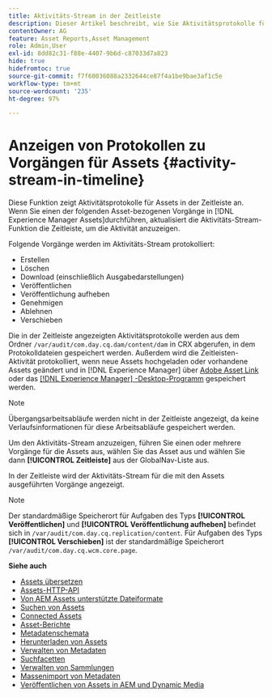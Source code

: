 ```yaml
---
title: Aktivitäts-Stream in der Zeitleiste
description: Dieser Artikel beschreibt, wie Sie Aktivitätsprotokolle für Assets in der Zeitleiste anzeigen können.
contentOwner: AG
feature: Asset Reports,Asset Management
role: Admin,User
exl-id: 8dd82c31-f88e-4407-9b6d-c87033d7a823
hide: true
hidefromtoc: true
source-git-commit: f7f60036088a2332644ce87f4a1be9bae3af1c5e
workflow-type: tm+mt
source-wordcount: '235'
ht-degree: 97%

---
```


# Anzeigen von Protokollen zu Vorgängen für Assets {#activity-stream-in-timeline}

Diese Funktion zeigt Aktivitätsprotokolle für Assets in der Zeitleiste an. Wenn Sie einen der folgenden Asset-bezogenen Vorgänge in [!DNL Experience Manager Assets]durchführen, aktualisiert die Aktivitäts-Stream-Funktion die Zeitleiste, um die Aktivität anzuzeigen.

Folgende Vorgänge werden im Aktivitäts-Stream protokolliert:

* Erstellen
* Löschen
* Download (einschließlich Ausgabedarstellungen)
* Veröffentlichen
* Veröffentlichung aufheben
* Genehmigen
* Ablehnen
* Verschieben

Die in der Zeitleiste angezeigten Aktivitätsprotokolle werden aus dem Ordner `/var/audit/com.day.cq.dam/content/dam` in CRX abgerufen, in dem Protokolldateien gespeichert werden.  Außerdem wird die Zeitleisten-Aktivität protokolliert, wenn neue Assets hochgeladen oder vorhandene Assets geändert und in [!DNL Experience Manager] über [Adobe Asset Link](https://helpx.adobe.com/de/enterprise/using/manage-assets-using-adobe-asset-link.html) oder das [[!DNL Experience Manager] -Desktop-Programm](https://experienceleague.adobe.com/docs/experience-manager-desktop-app/using/release-notes.html?lang=de) gespeichert werden.

>[!NOTE]
>
>Übergangsarbeitsabläufe werden nicht in der Zeitleiste angezeigt, da keine Verlaufsinformationen für diese Arbeitsabläufe gespeichert werden.

Um den Aktivitäts-Stream anzuzeigen, führen Sie einen oder mehrere Vorgänge für die Assets aus, wählen Sie das Asset aus und wählen Sie dann **[!UICONTROL Zeitleiste]** aus der GlobalNav-Liste aus.

<!-- ![timeline-2](assets/timeline-2.png) -->

In der Zeitleiste wird der Aktivitäts-Stream für die mit den Assets ausgeführten Vorgänge angezeigt.

<!-- ![activity_stream](assets/activity_stream.png) -->

>[!NOTE]
>
>Der standardmäßige Speicherort für Aufgaben des Typs **[!UICONTROL Veröffentlichen]** und **[!UICONTROL Veröffentlichung aufheben]** befindet sich in `/var/audit/com.day.cq.replication/content`. Für Aufgaben des Typs **[!UICONTROL Verschieben]** ist der standardmäßige Speicherort `/var/audit/com.day.cq.wcm.core.page`.

**Siehe auch**

* [Assets übersetzen](translate-assets.md)
* [Assets-HTTP-API](mac-api-assets.md)
* [Von AEM Assets unterstützte Dateiformate](file-format-support.md)
* [Suchen von Assets](search-assets.md)
* [Connected Assets](use-assets-across-connected-assets-instances.md)
* [Asset-Berichte](asset-reports.md)
* [Metadatenschemata](metadata-schemas.md)
* [Herunterladen von Assets](download-assets-from-aem.md)
* [Verwalten von Metadaten](manage-metadata.md)
* [Suchfacetten](search-facets.md)
* [Verwalten von Sammlungen](manage-collections.md)
* [Massenimport von Metadaten](metadata-import-export.md)
* [Veröffentlichen von Assets in AEM und Dynamic Media](/help/assets/publish-assets-to-aem-and-dm.md)
